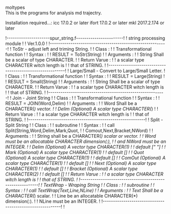 
moltypes  
This is the programs for analysis md trajectry.  

Installation required...:
icc   17.0.2 or later
ifort 17.0.2 or later
mkl   2017.2.174 or later

!---------------------spur_string.f-----------------------!
!                string processing module                 !
!                       Ver.1.0.0                         !
!---------------------------------------------------------!
! ToStr - adjust left and triming String.                 !
!  Class :                                                !
!     Transformational function                           !
!  Syntax :                                               !
!     RESULT = ToStr(String)                              !
!  Arguments :                                            !
!     String  Shall be a scalar of type CHARACTER.        !
!  Return Varue :                                         !
!          a scalar type CHARACTER witch length is        !
!          that of STRING.                                !
!---------------------------------------------------------!
! Large/Small - Convert to Large/Small Letter.            !
!  Class :                                                !
!     Transformational function                           !
!  Syntax :                                               !
!     RESULT = Large(String)                              !
!     RESULT = Small(String)                              !
!  Arguments :                                            !
!     String  Shall be a scalar of type CHARACTER.        !
!  Return Varue :                                         !
!     a scalar type CHARACTER witch length is             !
!     that of STRING.                                     !
!---------------------------------------------------------!
! Join - Joint String                                     !
!  Class :                                                !
!     Transformational function                           !
!  Syntax :                                               !
!     RESULT = JOIN(Word,Delim)                           !
!  Arguments :                                            !
!     Word  Shall be a CHARACTER(*) vector.               !
!     Delim  (Optional) A scalar type CHARACTER(*)        !
!  Return Varue :                                         !
!          a scalar type CHARACTER witch length is        !
!          that of STRING.                                !
!---------------------------------------------------------!
! Split - Split String                                    !
!  Class :                                                !
!     subroutine                                          !
!  Syntax :                                               !
!     call Split(String,Word,Delim,Mark,Quot,             !
!                Comout,Next,Bracket,NWord)               !
!  Arguments :                                            !
!     String shall be a CHARACTER(*) scalar or vector.    !
!     Word must be an allocatable CHARACTER dimension(:), !
!     and NWord must be an INTEGER.                       !
!     Delim  (Optional) A vector type CHARACTER(1)        !
!            default [" "]                                !
!     Mark   (Optional) A scalar type CHARACTER(1)        !
!            default []                                   !
!     Quot   (Optional) A scalar type CHARACTER(1)        !
!            default []                                   !
!     ComOut  (Optional) A scalar type CHARACTER(1)       !
!            default []                                   !
!     Next   (Optional) A scalar type CHARACTER(1)        !
!            default []                                   !
!     Bracket (Optional) A scalar type CHARACTER(2)       !
!             default []                                  !
!  Return Varue :                                         !
!          a scalar type CHARACTER witch length is        !
!          that of STRING.                                !
!---------------------------------------------------------!
! TextWrap - Wraping String                               !
!  Class :                                                !
!     subroutine                                          !
!  Syntax :                                               !
!     call TextWrap(Text,Line,NLine)                      !
!  Arguments :                                            !
!     Text  Shall be a CHARACTER(*) scalar.               !
!     Line  be an allocatable CHARACTER(*) dimension(:).  !
!     NLine  must be an INTEGER.                          !
!---------------------------------------------------------!
!
